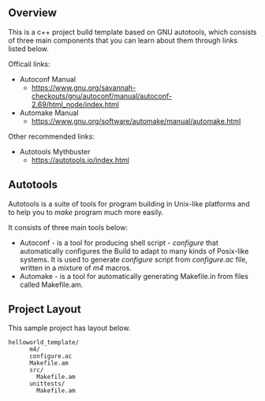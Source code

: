 Overview
--------

This is a c++ project build template based on GNU autotools, which consists of
three main components that you can learn about them through links listed below.

Officail links:

 * Autoconf Manual
   * https://www.gnu.org/savannah-checkouts/gnu/autoconf/manual/autoconf-2.69/html_node/index.html
 * Automake Manual
   * https://www.gnu.org/software/automake/manual/automake.html

Other recommended links:

 * Autotools Mythbuster
   * https://autotools.io/index.html

Autotools
---------

Autotools is a suite of tools for program building in Unix-like platforms and
to help you to *make* program much more easily.

It consists of three main tools below:

  * Autoconf - is a tool for producing shell script - *configure*
   that automatically configures the Build to adapt to many kinds
   of Posix-like systems. It is used to generate *configure* script
   from *configure.ac* file, written in a mixture of *m4* macros.
  * Automake - is a tool for automatically generating Makefile.in
   from files called Makefile.am.

Project Layout
--------------

This sample project has layout below.

    helloworld_template/
          m4/
          configure.ac
          Makefile.am
          src/
            Makefile.am
          unittests/
            Makefile.am
